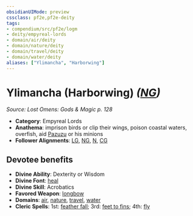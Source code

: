 ```yaml
---
obsidianUIMode: preview
cssclass: pf2e,pf2e-deity
tags:
- compendium/src/pf2e/logm
- deity/empyreal-lords
- domain/air/deity
- domain/nature/deity
- domain/travel/deity
- domain/water/deity
aliases: ["Ylimancha", "Harborwing"]
---
```

# Ylimancha (Harborwing) *([NG](/rules/traits/neutral-good-b1.md))*  
*Source: Lost Omens: Gods & Magic p. 128*  

- **Category**: Empyreal Lords
- **Anathema**: imprison birds or clip their wings, poison coastal waters, overfish, aid [Pazuzu](/compendium/setting/deities/pazuzu-logm.md) or his minions
- **Follower Alignments**: [LG](/rules/traits/lawful-goo-b1.md), [NG](/rules/traits/neutral-good-b1.md), [N](/rules/traits/neutral-b1.md), [CG](/rules/traits/chaotic-good-b1.md)

## Devotee benefits

- **Divine Ability**: Dexterity or Wisdom
- **Divine Font**: [heal](/compendium/spells/heal.md)
- **Divine Skill**: Acrobatics
- **Favored Weapon**: [longbow](/compendium/equipment/items/longbow.md)
- **Domains**: [air](/compendium/setting/domains.md#Air), [nature](/compendium/setting/domains.md#Nature), [travel](/compendium/setting/domains.md#Travel), [water](/compendium/setting/domains.md#Water)
- **Cleric Spells**: 1st: [feather fall](/compendium/spells/feather-fall.md); 3rd: [feet to fins](/compendium/spells/feet-to-fins.md); 4th: [fly](/compendium/spells/fly.md)